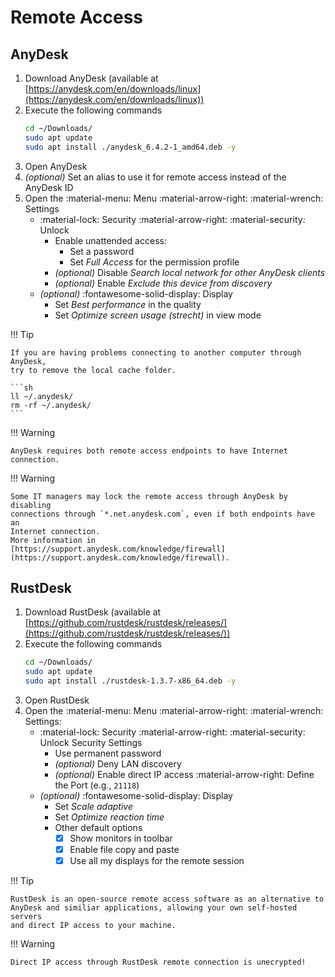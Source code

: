 # Remote Access

## AnyDesk

1. Download AnyDesk (available at
   [https://anydesk.com/en/downloads/linux](https://anydesk.com/en/downloads/linux))
2. Execute the following commands
    ```sh
    cd ~/Downloads/
    sudo apt update
    sudo apt install ./anydesk_6.4.2-1_amd64.deb -y
    ```
3. Open AnyDesk
4. _(optional)_ Set an alias to use it for remote access instead of the
   AnyDesk ID
5. Open the :material-menu: Menu :material-arrow-right:
   :material-wrench: Settings
    - :material-lock: Security :material-arrow-right: :material-security: Unlock
        - Enable unattended access:
            - Set a password
            - Set _Full Access_ for the permission profile
        - _(optional)_ Disable _Search local network for other AnyDesk clients_
        - _(optional)_ Enable _Exclude this device from discovery_
    - _(optional)_ :fontawesome-solid-display: Display
        - Set _Best performance_ in the quality
        - Set _Optimize screen usage (strecht)_ in view mode

!!! Tip

    If you are having problems connecting to another computer through AnyDesk,
    try to remove the local cache folder.

    ```sh
    ll ~/.anydesk/
    rm -rf ~/.anydesk/
    ```

!!! Warning

    AnyDesk requires both remote access endpoints to have Internet connection.

!!! Warning

    Some IT managers may lock the remote access through AnyDesk by disabling
    connections through `*.net.anydesk.com`, even if both endpoints have an
    Internet connection.
    More information in
    [https://support.anydesk.com/knowledge/firewall](https://support.anydesk.com/knowledge/firewall).

## RustDesk

1. Download RustDesk (available at
   [https://github.com/rustdesk/rustdesk/releases/](https://github.com/rustdesk/rustdesk/releases/))
2. Execute the following commands
    ```sh
    cd ~/Downloads/
    sudo apt update
    sudo apt install ./rustdesk-1.3.7-x86_64.deb -y
    ```
3. Open RustDesk
4. Open the :material-menu: Menu :material-arrow-right:
   :material-wrench: Settings:
    - :material-lock: Security :material-arrow-right: :material-security: Unlock
      Security Settings
        - Use permanent password
        - _(optional)_ Deny LAN discovery
        - _(optional)_ Enable direct IP access :material-arrow-right: Define
          the Port (e.g., `21118`)
    - _(optional)_ :fontawesome-solid-display: Display
        - Set _Scale adaptive_
        - Set _Optimize reaction time_
        - Other default options
            - [x] Show monitors in toolbar
            - [x] Enable file copy and paste
            - [x] Use all my displays for the remote session

!!! Tip

    RustDesk is an open-source remote access software as an alternative to
    AnyDesk and similiar applications, allowing your own self-hosted servers
    and direct IP access to your machine.

!!! Warning

    Direct IP access through RustDesk remote connection is unecrypted!